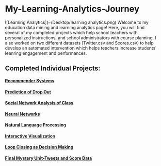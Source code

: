 # My-Learning-Analytics-Journey

![Learning Analytics](~/Desktop/learning analytics.png)
Welcome to my education data mining and learning analytics page! Here, you will find several of my completed projects which help school teachers with personalized instructions, and school administrators with course planning. I also worked on two different datasets (Twitter.csv and Scores.csv) to help develop an automated intervention which helps teachers increase students' leanring engagement and performances. 

## Completed Individual Projects: 

#### [Recommender Systems](https://github.com/tomato018/recommender-systems)
#### [Prediction of Drop Out](https://github.com/tomato018/Prediction_of_Drop_Out)
#### [Social Network Analysis of Class](https://github.com/tomato018/Social-network-analysis-of-class)
#### [Neural Networks](https://github.com/tomato018/Neural_Networks)
#### [Natural Language Processing](https://github.com/tomato018/Natural_Language_Processing)
#### [Interactive Visualization](https://github.com/tomato018/Interactive_Visualization)
#### [Loop Closing as Decision Making](https://github.com/tomato018/Loop-Closing-As-Decision-Making)
#### [Final Mystery Unit-Tweets and Score Data](https://github.com/tomato018/Tweet-and-Score-Data)

